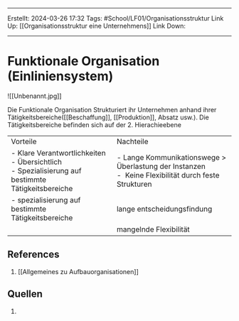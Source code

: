 
--- 
Erstellt: 2024-03-26    17:32 
Tags: #School/LF01/Organisationsstruktur 
Link Up: [[Organisationsstruktur eine Unternehmens]]
Link Down:

--- 
# Funktionale Organisation (Einliniensystem)

![[Unbenannt.jpg]]

Die Funktionale Organisation Strukturiert ihr Unternehmen anhand ihrer Tätigkeitsbereiche([[Beschaffung]], [[Produktion]], Absatz usw.). Die Tätigkeitsbereiche befinden sich auf der 2. Hierachieebene

|                                                                                                       |                                                                                                        |
| ----------------------------------------------------------------------------------------------------- | ------------------------------------------------------------------------------------------------------ |
| Vorteile                                                                                              | Nachteile                                                                                              |
| - Klare Verantwortlichkeiten<br>- Übersichtlich<br>- Spezialisierung auf bestimmte Tätigkeitsbereiche | - Lange Kommunikationswege > Überlastung der Instanzen<br>-  Keine Flexibilität durch feste Strukturen |
| - spezialisierung auf bestimmte Tätigkeitsbereiche                                                    | lange entscheidungsfindung                                                                             |
|                                                                                                       | mangelnde Flexibilität                                                                                 |


## References
1. [[Allgemeines zu Aufbauorganisationen]]

## Quellen
1. 